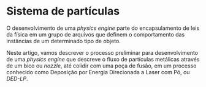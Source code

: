# Sistema de partículas

O desenvolvimento de uma *physics engine* parte do encapsulamento de leis da
física em um grupo de arquivos que definem o comportamento das instâncias de um
determinado tipo de objeto.

Neste artigo, vamos descrever o processo preliminar para desenvolvimento de uma
*physics engine* que descreve o fluxo de partículas metálicas através de um bico
ou *nozzle*, até colidir com uma poça de fusão, em um processo conhecido como
Deposição por Energia Direcionada a Laser com Pó, ou *DED-LP*.


